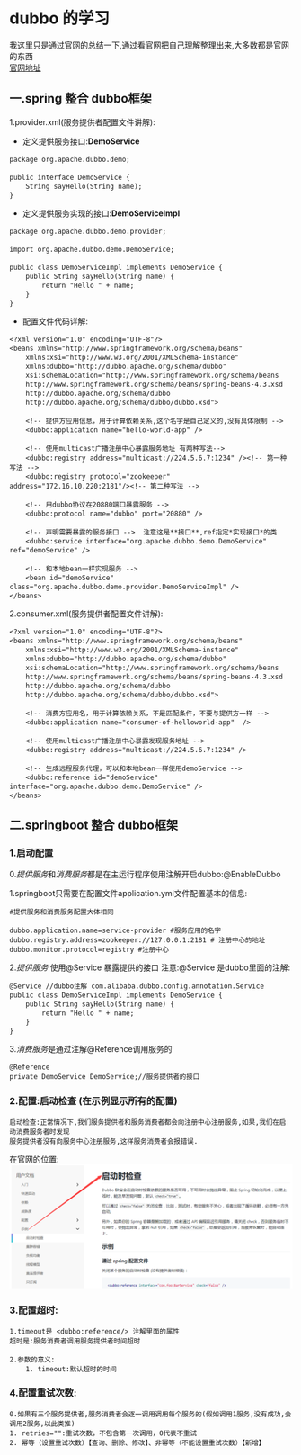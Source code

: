# dubbo 的学习

我这里只是通过官网的总结一下,通过看官网把自己理解整理出来,大多数都是官网的东西</br>
[官网地址](http://dubbo.apache.org/zh-cn/docs/user/quick-start.html)

## 一.spring 整合 dubbo框架
1.provider.xml(服务提供者配置文件讲解):
* 定义提供服务接口:**DemoService**
```
package org.apache.dubbo.demo;

public interface DemoService {
    String sayHello(String name);
}

```
* 定义提供服务实现的接口:**DemoServiceImpl**
```
package org.apache.dubbo.demo.provider;
 
import org.apache.dubbo.demo.DemoService;
 
public class DemoServiceImpl implements DemoService {
    public String sayHello(String name) {
        return "Hello " + name;
    }
}

```
* 配置文件代码详解:
```
<?xml version="1.0" encoding="UTF-8"?>
<beans xmlns="http://www.springframework.org/schema/beans"
    xmlns:xsi="http://www.w3.org/2001/XMLSchema-instance"
    xmlns:dubbo="http://dubbo.apache.org/schema/dubbo"
    xsi:schemaLocation="http://www.springframework.org/schema/beans 
    http://www.springframework.org/schema/beans/spring-beans-4.3.xsd
    http://dubbo.apache.org/schema/dubbo
    http://dubbo.apache.org/schema/dubbo/dubbo.xsd">
 
    <!-- 提供方应用信息，用于计算依赖关系,这个名字是自己定义的,没有具体限制 -->
    <dubbo:application name="hello-world-app" />
 
    <!-- 使用multicast广播注册中心暴露服务地址 有两种写法-->
    <dubbo:registry address="multicast://224.5.6.7:1234" /><!-- 第一种写法 -->
    <dubbo:registry protocol="zookeeper" address="172.16.10.220:2181"/><!-- 第二种写法 -->
 
    <!-- 用dubbo协议在20880端口暴露服务 -->
    <dubbo:protocol name="dubbo" port="20880" />
 
    <!-- 声明需要暴露的服务接口 -->  注意这是**接口**,ref指定*实现接口*的类
    <dubbo:service interface="org.apache.dubbo.demo.DemoService" ref="demoService" />
 
    <!-- 和本地bean一样实现服务 -->
    <bean id="demoService" class="org.apache.dubbo.demo.provider.DemoServiceImpl" />
</beans>
```
2.consumer.xml(服务提供者配置文件讲解):
```
<?xml version="1.0" encoding="UTF-8"?>
<beans xmlns="http://www.springframework.org/schema/beans"
    xmlns:xsi="http://www.w3.org/2001/XMLSchema-instance"
    xmlns:dubbo="http://dubbo.apache.org/schema/dubbo"
    xsi:schemaLocation="http://www.springframework.org/schema/beans        
    http://www.springframework.org/schema/beans/spring-beans-4.3.xsd        
    http://dubbo.apache.org/schema/dubbo        
    http://dubbo.apache.org/schema/dubbo/dubbo.xsd">
 
    <!-- 消费方应用名，用于计算依赖关系，不是匹配条件，不要与提供方一样 -->
    <dubbo:application name="consumer-of-helloworld-app"  />
 
    <!-- 使用multicast广播注册中心暴露发现服务地址 -->
    <dubbo:registry address="multicast://224.5.6.7:1234" />
 
    <!-- 生成远程服务代理，可以和本地bean一样使用demoService -->
    <dubbo:reference id="demoService" interface="org.apache.dubbo.demo.DemoService" />
</beans>
```

## 二.springboot 整合 dubbo框架
### 1.启动配置
0.*提供服务*和*消费服务*都是在主运行程序使用注解开启dubbo:@EnableDubbo

1.springboot只需要在配置文件application.yml文件配置基本的信息:
```
#提供服务和消费服务配置大体相同

dubbo.application.name=service-provider #服务应用的名字
dubbo.registry.address=zookeeper://127.0.0.1:2181 # 注册中心的地址
dubbo.monitor.protocol=registry #注册中心
```
2.*提供服务* 使用@Service 暴露提供的接口 注意:@Service 是dubbo里面的注解:
```
@Service //dubbo注解 com.alibaba.dubbo.config.annotation.Service
public class DemoServiceImpl implements DemoService {
    public String sayHello(String name) {
        return "Hello " + name;
    }
}
```
3.*消费服务*是通过注解@Reference调用服务的
```
@Reference
private DemoService DemoService;//服务提供者的接口
```
### 2.配置:启动检查  (在示例显示所有的配置)
    启动检查:正常情况下,我们服务提供者和服务消费者都会向注册中心注册服务,如果,我们在启动消费服务者时发现
    服务提供者没有向服务中心注册服务,这样服务消费者会报错误.
在官网的位置:![img](https://github.com/longchenwen/mainshi/blob/master/src/img/dubbo%E5%90%AF%E5%8A%A8%E6%A3%80%E6%9F%A5.png)

### 3.配置超时:
    1.timeout是 <dubbo:reference/> 注解里面的属性
    超时是:服务消费者调用服务提供者时间超时
    
    2.参数的意义:
        1. timeout:默认超时的时间
        
### 4.配置重试次数:
    0.如果有三个服务提供者,服务消费者会逐一调用调用每个服务的(假如调用1服务,没有成功,会调用2服务,以此类推)
    1. retries="":重试次数，不包含第一次调用，0代表不重试
    2. 幂等（设置重试次数）【查询、删除、修改】、非幂等（不能设置重试次数）【新增】





